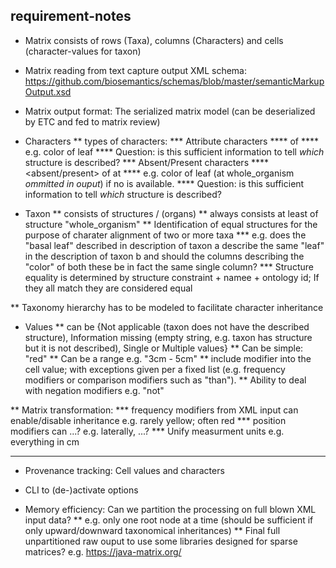 requirement-notes
--------------------
* Matrix consists of rows (Taxa), columns (Characters) and cells (character-values for taxon)
* Matrix reading from text capture output XML schema: https://github.com/biosemantics/schemas/blob/master/semanticMarkupOutput.xsd
* Matrix output format: The serialized matrix model (can be deserialized by ETC and fed to matrix review)

* Characters 
** types of characters:
*** Attribute characters
**** <attribute> of <structure>
**** e.g. color of leaf
**** Question: is this sufficient information to tell *which* structure is described?
*** Absent/Present characters
**** <absent/present> of <beared structure> at <bearer structure>
**** e.g. color of leaf (at whole_organism *ommitted in ouput*) if no <bearer structure> is available.
**** Question: is this sufficient information to tell *which* structure is described?

* Taxon 
** consists of structures / (organs)
** always consists at least of structure "whole_organism"
** Identification of equal structures for the purpose of charater alignment of two or more taxa
*** e.g. does the "basal leaf" described in description of taxon a describe the same "leaf" in the description of taxon b and 
should the columns describing the "color" of both these be in fact the same single column?
*** Structure equality is determined by structure constraint + namee + ontology id; If they all match they are considered equal

** Taxonomy hierarchy has to be modeled to facilitate character inheritance

* Values 
** can be {Not applicable (taxon does not have the described structure), 
Information missing (empty string, e.g. taxon has structure but it is not described), Single or Multiple values}
** Can be simple: "red"
** Can be a range e.g. "3cm - 5cm"
** include modifier into the cell value; with exceptions given per a fixed list (e.g. frequency modifiers or comparison modifiers such as "than").
** Ability to deal with negation modifiers e.g. "not"

** Matrix transformation:
*** frequency modifiers from XML input can enable/disable inheritance e.g. rarely yellow; often red 
*** position modifiers can ...? e.g. laterally, ...?
*** Unify measurment units e.g. everything in cm
*** 


* Provenance tracking: Cell values and characters

* CLI to (de-)activate options
* Memory efficiency: Can we partition the processing on full blown XML input data?
** e.g. only one root node at a time (should be sufficient if only upward/downward taxonomical inheritances)
** Final full unpartitioned raw ouput to use some libraries designed for sparse matrices? e.g. https://java-matrix.org/


